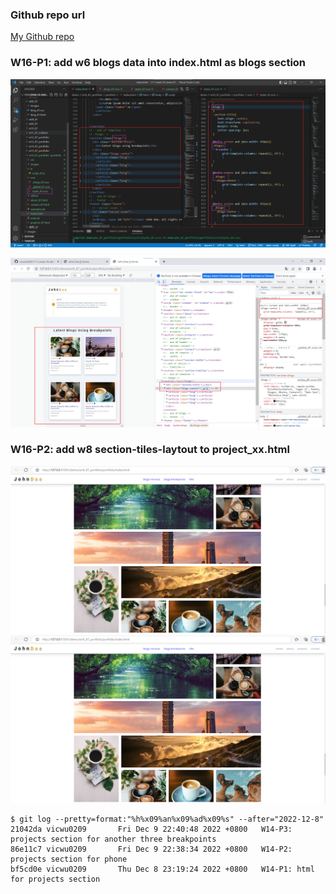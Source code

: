 ### Github repo url

[My Github repo](https://github.com/vicwu0209/1111.sweb.1N-demo.87-.git)

### W16-P1: add w6 blogs data into index.html as blogs section
 
![](w16-p1-1.png)
 
![](w16-p1-2.png)
### W16-P2: add w8 section-tiles-laytout to project_xx.html
 
![](w16-p2-1.png)
![](w16-p2-1.png)

```
$ git log --pretty=format:"%h%x09%an%x09%ad%x09%s" --after="2022-12-8"
21042da vicwu0209       Fri Dec 9 22:40:48 2022 +0800   W14-P3: projects section for another three breakpoints
86e11c7 vicwu0209       Fri Dec 9 22:38:34 2022 +0800   W14-P2: projects section for phone
bf5cd0e vicwu0209       Thu Dec 8 23:19:24 2022 +0800   W14-P1: html for projects section

```
